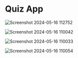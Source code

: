 # Quiz App


![Screenshot 2024-05-16 112752](https://github.com/Amanthakur2002/Quiz/assets/125248018/7ff8d3a6-3583-4f2a-9fc8-ddd8e85213f0)



![Screenshot 2024-05-16 110042](https://github.com/Amanthakur2002/Quiz/assets/125248018/32cf25b5-488b-4f6b-bf8f-bb256f5f008f)


![Screenshot 2024-05-16 110033](https://github.com/Amanthakur2002/Quiz/assets/125248018/7bbddeb1-2c29-4e10-926b-691fa82492db)



![Screenshot 2024-05-16 110054](https://github.com/Amanthakur2002/Quiz/assets/125248018/db30c0d9-a6bf-4b6f-bc5c-67326a523e12)
